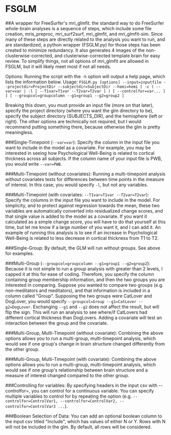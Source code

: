 # FSGLM
##A wrapper for FreeSurfer's mri_glmfit.
the standard way to do FreeSurfer whole-brain analyses is a sequence of steps, which include some file creation, mris_preproc, mri_surf2surf, mri_glmfit, and mri_glmfit-sim. Since many of these steps are directly related to the analysis you want to run, and are standardized, a python wrapper (FSGLM.py) for those steps has been created to minimize redundancy. It also generates 4 images of the non-clusterwise-corrected, and clusterwise-corrected template brain for easy review. To simplify things, not all options of mri_glmfit are allowed in FSGLM, but it will likely meet most if not all needs.

Options:
Running the script with the `-h` option will output a help page, which lists the information below.
Usage: 
`FSGLM.py [options] --input=inputfile --projectdir=ProjectDir --subjectdir=SubjectDir --hemi=hemi [ -c ( --var=var | -l [ --T1var=T1var --T2var=T2var ] ) [ --controlfor=var... ] ] [ --groupcol=groupcolumn --g1=group1 --g2=group2 ]`

Breaking this down, you must provide an input file (more on that later), specify the project directory (where you want the glm directory to be), specify the subject directory (SUBJECTS_DIR), and the hemisphere (left or right). The other options are technically not required, but I would recommend putting something there, because otherwise the glm is pretty meaningless.

###Single-Timepoint (`--var=var`):
Specify the column in the input file you want to include in the model as a covariate. For example, you may be interested in seeing how Psychological Well-Being is related to cortical thickness across all subjects. If the column name of your input file is PWB, you would write `--var=PWB`.

###Multi-Timepoint (without covariates):
Running a multi-timepoint analysis without covariates tests for differences between time points in the measure of interest. In this case, you would specify `-l`, but not any variables. 

###Multi-Timepoint (with covariates: `--T1var=T1var --T2var=T2var`):
Specify the columns in the input file you want to include in the model. For simplicity, and to protect against regression towards the mean, these two variables are automatically converted into residualized change scores, and that single value is added to the model as a covariate. If you want it calculated as a simple change score, you will have to do that yourself at this time, but let me know if a large number of you want it, and I can add it. An example of running this analysis is to see if an increase in Psychological Well-Being is related to less decrease in cortical thickness from T1 to T2.

###Single-Group:
By default, the GLM will run without groups. See above for examples.

###Multi-Group (`--groupcol=groupcolumn --g1=group1 --g2=group2`):
Because it is not simple to run a group analysis with greater than 2 levels, I capped it at this for ease of coding. Therefore, you specify the column containing group membership information, and then the two groups you are interested in comparing. Suppose you wanted to compare two groups (e.g. non-meditators and meditators), and that information is included in a column called "Group". Supposing the two groups were CatLover and DogLover, you would specify `--groupcol=Group --g1=CatLover --g2=DogLover`. Exchanging `--g1` and `--g2` does not affect the result, but will flip the sign. This will run an analysis to see where/if CatLovers had different cortical thickness than DogLovers. Adding a covariate will test an interaction between the group and the covariate.

###Multi-Group, Multi-Timepoint (without covariate):
Combining the above options allows you to run a multi-group, multi-timepoint analysis, which would see if one group's change in brain structure changed differently from the other group. 

###Multi-Group, Multi-Timepoint (with covariate):
Combining the above options allows you to run a multi-group, multi-timepoint analysis, which would see if one group's relationship between brain structure and a measure of interest changed compared to the other group. 

###Controlling for variables:
By specifying headers in the input csv with --controlfor=, you can control for a continuous variable. You can specify multiple variables to control for by repeating the option (e.g. `--controlfor=ControlVar1, --controlfor=ControlVar2, --controlfor=ControlVar3 ...`).

###Boolean Selection of Data:
You can add an optional boolean column to the input csv titled "Include", which has values of either N or Y. Rows with N will not be included in the glm. By default, all rows will be considered.
